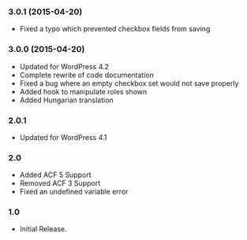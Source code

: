 ### 3.0.1 (2015-04-20)
- Fixed a typo which prevented checkbox fields from saving

### 3.0.0 (2015-04-20)
- Updated for WordPress 4.2
- Complete rewrite of code documentation
- Fixed a bug where an empty checkbox set would not save properly
- Added hook to manipulate roles shown
- Added Hungarian translation

### 2.0.1
- Updated for WordPress 4.1

### 2.0
- Added ACF 5 Support
- Removed ACF 3 Support
- Fixed an undefined variable error

### 1.0
- Initial Release.
